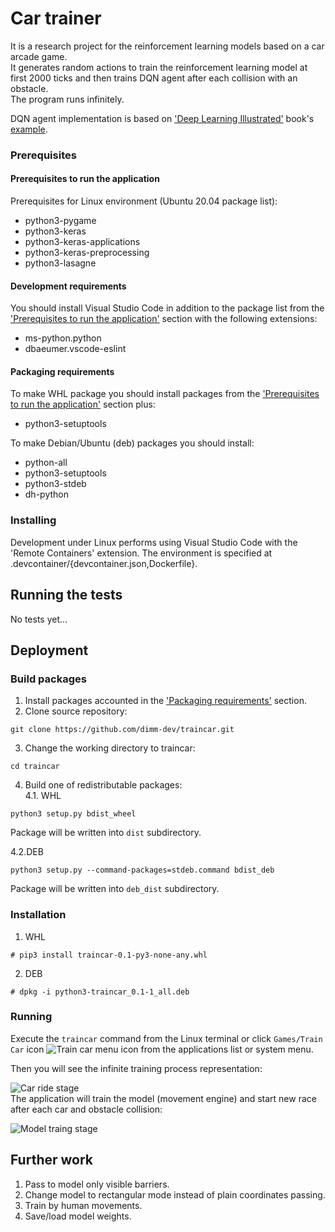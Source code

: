 # Car trainer

It is a research project for the reinforcement learning models based on a car arcade game.    
It generates random actions to train the reinforcement learning model at first 2000 ticks and then trains DQN agent after each collision with an obstacle.    
The program runs infinitely.    

DQN agent implementation is based on ['Deep Learning Illustrated'](https://www.deeplearningillustrated.com/) book's [example](https://raw.githubusercontent.com/the-deep-learners/deep-learning-illustrated/master/notebooks/cartpole_dqn.ipynb).

### Prerequisites
#### Prerequisites to run the application
Prerequisites for Linux environment (Ubuntu 20.04 package list):    
- python3-pygame    
- python3-keras    
- python3-keras-applications    
- python3-keras-preprocessing    
- python3-lasagne    

#### Development requirements
You should install Visual Studio Code in addition to the package list from the ['Prerequisites to run the application'](#running-environment) section with the following extensions:    
- ms-python.python    
- dbaeumer.vscode-eslint    

#### Packaging requirements
To make WHL package you should install packages from the ['Prerequisites to run the application'](#running-environment) section plus:    
- python3-setuptools    

To make Debian/Ubuntu (deb) packages you should install:
- python-all    
- python3-setuptools    
- python3-stdeb    
- dh-python    

### Installing
Development under Linux performs using Visual Studio Code with the 'Remote Containers' extension.
The environment is specified at .devcontainer/{devcontainer.json,Dockerfile}.    

## Running the tests
No tests yet...

## Deployment
### Build packages
1. Install packages accounted in the ['Packaging requirements'](#packaging-requirements) section.    
2. Clone source repository:
```
git clone https://github.com/dimm-dev/traincar.git
```
3. Change the working directory to traincar:
```
cd traincar
```
4. Build one of redistributable packages:    
4.1. WHL    
```
python3 setup.py bdist_wheel
```
Package will be written into `dist` subdirectory.    

4.2.DEB    
```
python3 setup.py --command-packages=stdeb.command bdist_deb
```
Package will be written into `deb_dist` subdirectory.    

### Installation
1. WHL
```
# pip3 install traincar-0.1-py3-none-any.whl
```
2. DEB
```
# dpkg -i python3-traincar_0.1-1_all.deb
```
### Running
Execute the `traincar` command from the Linux terminal or click `Games/Train Car` icon ![Train car menu icon](https://user-images.githubusercontent.com/76631698/104102741-51334100-52af-11eb-9e6d-df3737cfc264.png)
 from the applications list or system menu.   

Then you will see the infinite training process representation:    
    
![Car ride stage](https://user-images.githubusercontent.com/76631698/104065629-1f6b9d00-5211-11eb-816c-5720d5ecc1c6.png)    
The application will train the model (movement engine) and start new race after each car and obstacle collision:    

![Model traing stage](https://user-images.githubusercontent.com/76631698/104065623-1ed30680-5211-11eb-8ec9-8529aa3c91f0.png)    

## Further work

1. Pass to model only visible barriers.    
2. Change model to rectangular mode instead of plain coordinates passing.    
3. Train by human movements.    
4. Save/load model weights.    
